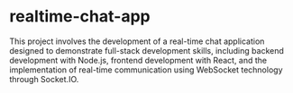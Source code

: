 # realtime-chat-app
This project involves the development of a real-time chat application designed to demonstrate full-stack development skills, including backend development with Node.js, frontend development with React, and the implementation of real-time communication using WebSocket technology through Socket.IO.
